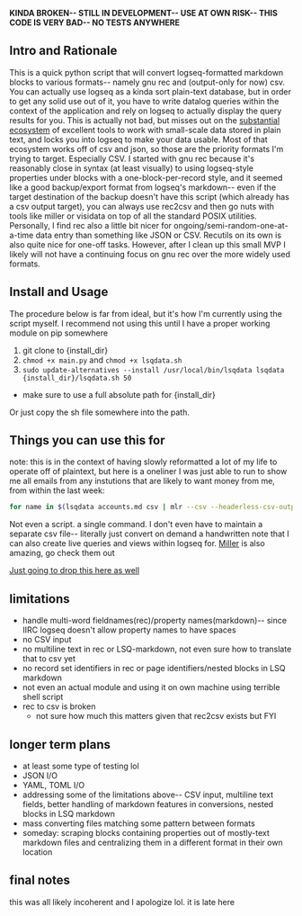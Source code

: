 **KINDA BROKEN-- STILL IN DEVELOPMENT-- USE AT OWN RISK-- THIS CODE IS VERY BAD-- NO TESTS ANYWHERE**

## Intro and Rationale

This is a quick python script that will convert logseq-formatted markdown blocks to various formats-- namely gnu rec and (output-only for now) csv. You can actually use logseq as a kinda sort plain-text database, but in order to get any solid use out of it, you have to write datalog queries within the context of the application and rely on logseq to actually display the query results for you. This is actually not bad, but misses out on the [substantial ecosystem](https://github.com/dbohdan/structured-text-tools/blob/master/README.md) of excellent tools to work with small-scale data stored in plain text, and locks you into logseq to make your data usable. Most of that ecosystem works off of csv and json, so those are the priority formats I'm trying to target. Especially CSV. I started with gnu rec because it's reasonably close in syntax (at least visually) to using logseq-style properties under blocks with a one-block-per-record style, and it seemed like a good backup/export format from logseq's markdown-- even if the target destination of the backup doesn't have this script (which already has a csv output target), you can always use rec2csv and then go nuts with tools like miller or visidata on top of all the standard POSIX utilities. Personally, I find rec also a little bit nicer for ongoing/semi-random-one-at-a-time data entry than something like JSON or CSV. Recutils on its own is also quite nice for one-off tasks. However, after I clean up this small MVP I likely will not have a continuing focus on gnu rec over the more widely used formats. 

## Install and Usage

The procedure below is far from ideal, but it's how I'm currently using the script myself. I recommend not using this until I have a proper working module on pip somewhere

1. git clone to {install_dir}
2. `chmod +x main.py` and `chmod +x lsqdata.sh`
3. `sudo update-alternatives --install /usr/local/bin/lsqdata lsqdata {install_dir}/lsqdata.sh 50`
  - make sure to use a full absolute path for {install_dir}

Or just copy the sh file somewhere into the path.

## Things you can use this for

note: this is in the context of having slowly reformatted a lot of my life to operate off of plaintext, but here is a oneliner I was just able to run to show me all emails from any instutions that are likely to want money from me, from within the last week:

```bash
for name in $(lsqdata accounts.md csv | mlr --csv --headerless-csv-output uniq -g Institution); do notmuch search "from:$name date:1w"; done
```

Not even a script. a single command. I don't even have to maintain a separate csv file-- literally just convert on demand a handwritten note that I can also create live queries and views within logseq for. [Miller](https://miller.readthedocs.io/en/latest/) is also amazing, go check them out

[Just going to drop this here as well](https://github.com/hauntsaninja/pyp)

## limitations

- handle multi-word fieldnames(rec)/property names(markdown)-- since IIRC logseq doesn't allow property names to have spaces
- no CSV input
- no multiline text in rec or LSQ-markdown, not even sure how to translate that to csv yet
- no record set identifiers in rec or page identifiers/nested blocks in LSQ markdown
- not even an actual module and using it on own machine using terrible shell script
- rec to csv is broken
    - not sure how much this matters given that rec2csv exists but FYI

## longer term plans

- at least some type of testing lol
- JSON I/O
- YAML, TOML I/O
- addressing some of the limitations above-- CSV input, multiline text fields, better handling of markdown features in conversions, nested blocks in LSQ markdown
- mass converting files matching some pattern between formats
- someday: scraping blocks containing properties out of mostly-text markdown files and centralizing them in a different format in their own location

## final notes

this was all likely incoherent and I apologize lol. it is late here
